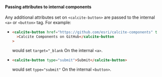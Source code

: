 #### Passing attributes to internal components

Any additional attributes set on `<calcite-button>` are passed to the internal `<a>` or `<button>` tag. For example:

- ```html
  <calcite-button href="https://github.com/esri/calcite-components" target="_blank"
    >Calcite Components on GitHub</calcite-button
  >
  ```

  would set `target="_blank` On the internal `<a>`.

- ```html
  <calcite-button type="submit">Submit</calcite-button>
  ```

  would set `type="submit"` On the internal `<button>`.
